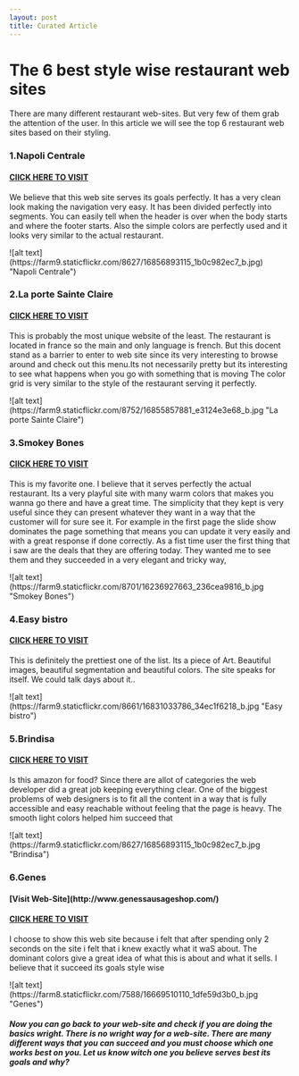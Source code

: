 ```yaml
---
layout: post
title: Curated Article
---
```


<h1>The 6 best style wise restaurant web sites </h1>

<p>There are many different restaurant web-sites. But very 
few of them grab the attention of the user. In this article we will see 
the top 6 restaurant web sites based on their styling. </p>


<h3>1.Napoli Centrale</h3>
<h4><a href="http://pizzerianapolicentrale.ro/">ClICK HERE TO VISIT</a></h4>


<p>We believe that this web site serves its goals perfectly. It has a very clean look making the navigation very easy. It has been divided perfectly into segments. You can easily tell when the header is over when the body starts and where the footer starts. Also the simple colors are perfectly used and it looks very similar to the actual restaurant.
</p>
![alt text](https://farm9.staticflickr.com/8627/16856893115_1b0c982ec7_b.jpg) "Napoli Centrale")


<h3>2.La porte Sainte Claire</h3>
<h4><a href="http://www.porte-sainte-claire.com/">ClICK HERE TO VISIT</a></h4>
<p>This is probably the most unique website of the least. The restaurant is located in france so the main and only language is french. But this docent stand as a barrier to enter to web site since its 
very interesting to browse around and check out this menu.Its not necessarily pretty but its interesting to see what happens when you go with something that is moving  The color grid is very similar to the style of the restaurant  serving it perfectly.
</p>
![alt text](https://farm9.staticflickr.com/8752/16855857881_e3124e3e68_b.jpg "La porte Sainte Claire")


<h3>3.Smokey Bones</h3>
<h4><a href="http://www.smokeybones.com/">ClICK HERE TO VISIT</a></h4>
<p>This is my favorite one. I believe that it serves perfectly the actual restaurant. Its a very playful site with many warm colors that makes you wanna go there and have a great time. The simplicity that they kept is very useful since they can present whatever they want in a way that the customer will for sure see it. For example in the first page the slide show dominates the page something that means you can update it very easily and with a great response if done correctly. As a fist time user the first thing that i saw are the deals that they are offering today. 
They wanted me to see them and they succeeded in a very elegant and tricky way,
</p>
![alt text](https://farm9.staticflickr.com/8701/16236927663_236cea9816_b.jpg "Smokey Bones")


<h3>4.Easy bistro</h3>
<h4><a href="http://www.easybistro.com/">ClICK HERE TO VISIT</a></h4>
<p>This is definitely the prettiest one of the list. Its a piece of Art. Beautiful images, beautiful segmentation and beautiful colors. The site speaks for itself. We could talk days about it..
</p>
![alt text](https://farm9.staticflickr.com/8661/16831033786_34ec1f6218_b.jpg "Easy bistro")


<h3>5.Brindisa</h3>

<h4><a href="http://www.brindisa.com/">ClICK HERE TO VISIT</a></h4>
<p>Is this amazon for food? Since there are allot of categories the web developer did a great job keeping everything clear. One of the biggest problems of web designers is to fit all the content in a way that is fully accessible and easy reachable without feeling that the page is heavy. The smooth light colors helped him succeed that
</p>
![alt text](https://farm9.staticflickr.com/8627/16856893115_1b0c982ec7_b.jpg "Brindisa")


<h3>6.Genes</h3>
<h4>[Visit Web-Site](http://www.genessausageshop.com/)</h4>
<h4><a href="http://www.genessausageshop.com/">ClICK HERE TO VISIT</a></h4>
<p>I choose to show this web site because i felt that after spending only 2 seconds on the site i felt that i knew exactly what it waS about. The dominant colors give a great idea of what this is about and what it sells. I believe that it succeed its goals style wise
</p>
![alt text](https://farm8.staticflickr.com/7588/16669510110_1dfe59d3b0_b.jpg "Genes")

<h5>Now you can go back to your web-site and check if you are doing the basics wright. There is no wright way for a web-site. There are many different ways that you can succeed  and you must choose which one works best on you. 
Let us know witch one you believe serves best its goals and why?</h5>

